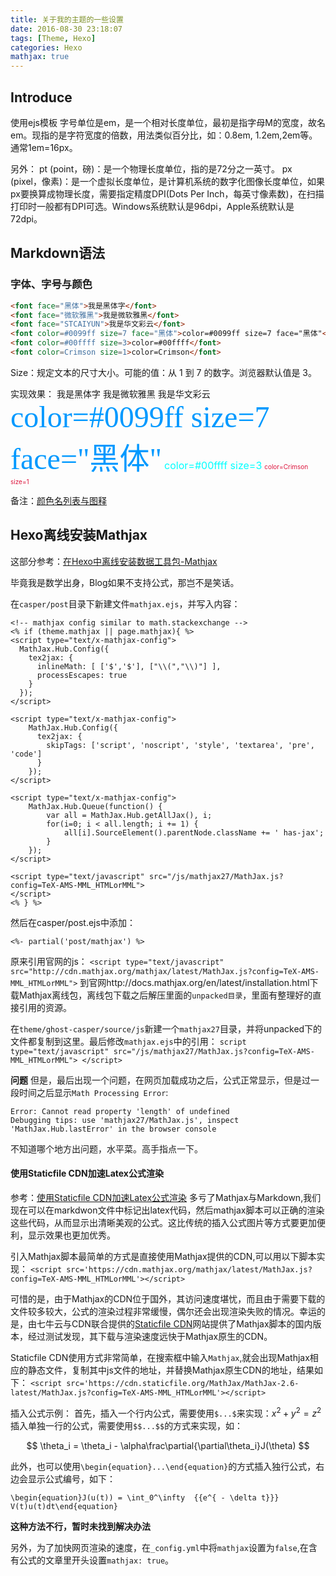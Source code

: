 ```yaml
---
title: 关于我的主题的一些设置
date: 2016-08-30 23:18:07
tags: [Theme, Hexo]
categories: Hexo
mathjax: true
---
```


## Introduce
使用ejs模板
字号单位是em，是一个相对长度单位，最初是指字母M的宽度，故名em。现指的是字符宽度的倍数，用法类似百分比，如：0.8em, 1.2em,2em等。通常1em=16px。

另外：
pt (point，磅)：是一个物理长度单位，指的是72分之一英寸。
px (pixel，像素)：是一个虚拟长度单位，是计算机系统的数字化图像长度单位，如果px要换算成物理长度，需要指定精度DPI(Dots Per Inch，每英寸像素数)，在扫描打印时一般都有DPI可选。Windows系统默认是96dpi，Apple系统默认是72dpi。


## Markdown语法
### 字体、字号与颜色
```html
<font face="黑体">我是黑体字</font>
<font face="微软雅黑">我是微软雅黑</font>
<font face="STCAIYUN">我是华文彩云</font>
<font color=#0099ff size=7 face="黑体">color=#0099ff size=7 face="黑体"</font>
<font color=#00ffff size=3>color=#00ffff</font>
<font color=Crimson size=1>color=Crimson</font>
```
Size：规定文本的尺寸大小。可能的值：从 1 到 7 的数字。浏览器默认值是 3。

实现效果：
<font face="黑体">我是黑体字</font>
<font face="微软雅黑">我是微软雅黑</font>
<font face="STCAIYUN">我是华文彩云</font>
<font color=#0099ff size=7 face="黑体">color=#0099ff size=7 face="黑体"</font>
<font color=#00ffff size=3>color=#00ffff size=3</font>
<font color=Crimson size=1>color=Crimson size=1</font>

备注：[颜色名列表与图释](http://blog.csdn.net/testcs_dn/article/details/45719357)


## Hexo离线安装Mathjax
这部分参考：[在Hexo中离线安装数据工具包-Mathjax](http://kubicode.me/2016/01/27/Hexo/Offline-Install-Mathjax-In-Hexo-Jacman/)

毕竟我是数学出身，Blog如果不支持公式，那岂不是笑话。

在`casper/post`目录下新建文件`mathjax.ejs`，并写入内容：
```
<!-- mathjax config similar to math.stackexchange -->
<% if (theme.mathjax || page.mathjax){ %>
<script type="text/x-mathjax-config">
  MathJax.Hub.Config({
    tex2jax: {
      inlineMath: [ ['$','$'], ["\\(","\\)"] ],
      processEscapes: true
    }
  });
</script>

<script type="text/x-mathjax-config">
    MathJax.Hub.Config({
      tex2jax: {
        skipTags: ['script', 'noscript', 'style', 'textarea', 'pre', 'code']
      }
    });
</script>

<script type="text/x-mathjax-config">
    MathJax.Hub.Queue(function() {
        var all = MathJax.Hub.getAllJax(), i;
        for(i=0; i < all.length; i += 1) {
            all[i].SourceElement().parentNode.className += ' has-jax';
        }
    });
</script>

<script type="text/javascript" src="/js/mathjax27/MathJax.js?config=TeX-AMS-MML_HTMLorMML">
</script>
<% } %> 

```

然后在casper/post.ejs中添加：
```
<%- partial('post/mathjax') %>
```
原来引用官网的js：
`<script type="text/javascript" src="http://cdn.mathjax.org/mathjax/latest/MathJax.js?config=TeX-AMS-MML_HTMLorMML">`
到官网http://docs.mathjax.org/en/latest/installation.html下载Mathjax离线包，离线包下载之后解压里面的`unpacked目录`，里面有整理好的直接引用的资源。

在`theme/ghost-casper/source/js`新建一个`mathjax27`目录，并将unpacked下的文件都复制到这里。最后修改`mathjax.ejs`中的引用：
`script type="text/javascript" src="/js/mathjax27/MathJax.js?config=TeX-AMS-MML_HTMLorMML">
</script>`

**问题**
但是，最后出现一个问题，在网页加载成功之后，公式正常显示，但是过一段时间之后显示`Math Processing Error`:
```
Error: Cannot read property 'length' of undefined
Debugging tips: use 'mathjax27/MathJax.js', inspect 'MathJax.Hub.lastError' in the browser console
```
不知道哪个地方出问题，水平菜。高手指点一下。

#### 使用Staticfile CDN加速Latex公式渲染
参考：[使用Staticfile CDN加速Latex公式渲染](https://metaquant.org/shi-yong-staticfile-cdnjia-su-latexgong-shi-xuan-ran.html)
多亏了Mathjax与Markdown,我们现在可以在markdwon文件中标记出latex代码，然后mathjax脚本可以正确的渲染这些代码，从而显示出清晰美观的公式。这比传统的插入公式图片等方式要更加便利，显示效果也更加优秀。

引入Mathjax脚本最简单的方式是直接使用Mathjax提供的CDN,可以用以下脚本实现：
`<script src='https://cdn.mathjax.org/mathjax/latest/MathJax.js?config=TeX-AMS-MML_HTMLorMML'></script>`

可惜的是，由于Mathjax的CDN位于国外，其访问速度堪忧，而且由于需要下载的文件较多较大，公式的渲染过程非常缓慢，偶尔还会出现渲染失败的情况。幸运的是，由七牛云与CDN联合提供的[Staticfile CDN](https://staticfile.org/)网站提供了Mathjax脚本的国内版本，经过测试发现，其下载与渲染速度远快于Mathjax原生的CDN。

Staticfile CDN使用方式非常简单，在搜索框中输入`Mathjax`,就会出现Mathjax相应的静态文件，复制其中js文件的地址，并替换Mathjax原生CDN的地址，结果如下：
`<script src='https://cdn.staticfile.org/MathJax/MathJax-2.6-latest/MathJax.js?config=TeX-AMS-MML_HTMLorMML'></script>`

插入公式示例：
首先，插入一个行内公式，需要使用`$...$`来实现：$x^2+y^2=z^2$
插入单独一行的公式，需要使用`$$...$$`的方式来实现，如：

$$
\theta_i = \theta_i - \alpha\frac\partial{\partial\theta_i}J(\theta)
$$


此外，也可以使用`\begin{equation}...\end{equation}`的方式插入独行公式，右边会显示公式编号，如下：
```
\begin{equation}J(u(t)) = \int_0^\infty  {{e^{ - \delta t}}} V(t)u(t)dt\end{equation}
```

**这种方法不行，暂时未找到解决办法**

另外，为了加快网页渲染的速度，在`_config.yml`中将`mathjax`设置为`false`,在含有公式的文章里开头设置`mathjax: true`。


